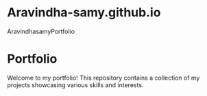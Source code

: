 # Aravindha-samy.github.io

AravindhasamyPortfolio

# Portfolio

Welcome to my portfolio! This repository contains a collection of my projects showcasing various skills and interests.

